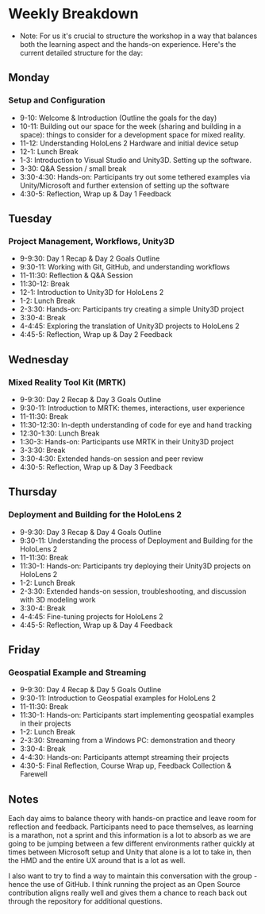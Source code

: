 # Weekly Breakdown

* Note: For us it's crucial to structure the workshop in a way that balances both the learning aspect and the hands-on experience. Here's the current detailed structure for the day:

## Monday

### Setup and Configuration

* 9-10: Welcome & Introduction (Outline the goals for the day)
* 10-11: Building out our space for the week (sharing and building in a space): things to consider for a development space for mixed reality.
* 11-12: Understanding HoloLens 2 Hardware and initial device setup
* 12-1: Lunch Break
* 1-3: Introduction to Visual Studio and Unity3D. Setting up the software.
* 3-30: Q&A Session / small break
* 3:30-4:30: Hands-on: Participants try out some tethered examples via Unity/Microsoft and further extension of setting up the software
* 4:30-5: Reflection, Wrap up & Day 1 Feedback

## Tuesday

### Project Management, Workflows, Unity3D

* 9-9:30: Day 1 Recap & Day 2 Goals Outline
* 9:30-11: Working with Git, GitHub, and understanding workflows
* 11-11:30: Reflection & Q&A Session
* 11:30-12: Break
* 12-1: Introduction to Unity3D for HoloLens 2
* 1-2: Lunch Break
* 2-3:30: Hands-on: Participants try creating a simple Unity3D project
* 3:30-4: Break
* 4-4:45: Exploring the translation of Unity3D projects to HoloLens 2
* 4:45-5: Reflection, Wrap up & Day 2 Feedback

## Wednesday

### Mixed Reality Tool Kit (MRTK)

* 9-9:30: Day 2 Recap & Day 3 Goals Outline
* 9:30-11: Introduction to MRTK: themes, interactions, user experience
* 11-11:30: Break
* 11:30-12:30: In-depth understanding of code for eye and hand tracking
* 12:30-1:30: Lunch Break
* 1:30-3: Hands-on: Participants use MRTK in their Unity3D project
* 3-3:30: Break
* 3:30-4:30: Extended hands-on session and peer review
* 4:30-5: Reflection, Wrap up & Day 3 Feedback

## Thursday

### Deployment and Building for the HoloLens 2

* 9-9:30: Day 3 Recap & Day 4 Goals Outline
* 9:30-11: Understanding the process of Deployment and Building for the HoloLens 2
* 11-11:30: Break
* 11:30-1: Hands-on: Participants try deploying their Unity3D projects on HoloLens 2
* 1-2: Lunch Break
* 2-3:30: Extended hands-on session, troubleshooting, and discussion with 3D modeling work
* 3:30-4: Break
* 4-4:45: Fine-tuning projects for HoloLens 2
* 4:45-5: Reflection, Wrap up & Day 4 Feedback

## Friday

### Geospatial Example and Streaming

* 9-9:30: Day 4 Recap & Day 5 Goals Outline
* 9:30-11: Introduction to Geospatial examples for HoloLens 2
* 11-11:30: Break
* 11:30-1: Hands-on: Participants start implementing geospatial examples in their projects
* 1-2: Lunch Break
* 2-3:30: Streaming from a Windows PC: demonstration and theory
* 3:30-4: Break
* 4-4:30: Hands-on: Participants attempt streaming their projects
* 4:30-5: Final Reflection, Course Wrap up, Feedback Collection & Farewell

## Notes

Each day aims to balance theory with hands-on practice and leave room for reflection and feedback. Participants need to pace themselves, as learning is a marathon, not a sprint and this information is a lot to absorb as we are going to be jumping between a few different environments rather quickly at times between Microsoft setup and Unity that alone is a lot to take in, then the HMD and the entire UX around that is a lot as well.

I also want to try to find a way to maintain this conversation with the group - hence the use of GitHub. I think running the project as an Open Source contribution aligns really well and gives them a chance to reach back out through the repository for additional questions.